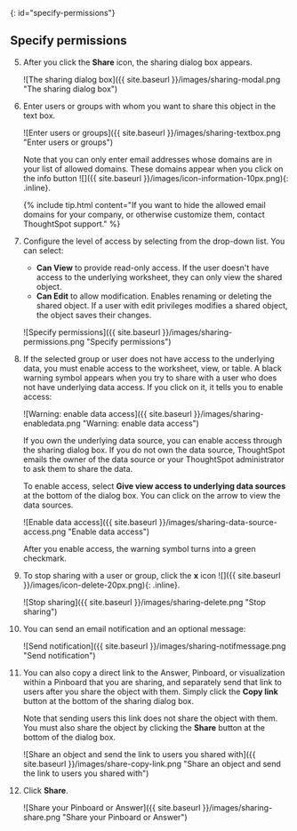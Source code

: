 {: id="specify-permissions"}
## Specify permissions
5. After you click the **Share** icon, the sharing dialog box appears.

    ![The sharing dialog box]({{ site.baseurl }}/images/sharing-modal.png "The sharing dialog box")

4. Enter users or groups with whom you want to share this object in the text box.

    ![Enter users or groups]({{ site.baseurl }}/images/sharing-textbox.png "Enter users or groups")

    Note that you can only enter email addresses whose domains are in your list of allowed domains. These domains appear when you click on the info button ![]({{ site.baseurl }}/images/icon-information-10px.png){: .inline}.

    {% include tip.html content="If you want to hide the allowed email domains for your company, or otherwise customize them, contact ThoughtSpot support." %}

5. Configure the level of access by selecting from the drop-down list. You can select:
    -   **Can View** to provide read-only access. If the user doesn't have access to the underlying worksheet, they can only view the shared object.
    -   **Can Edit** to allow modification. Enables renaming or deleting the shared object. If a user with edit privileges modifies a shared object, the object saves their changes.

    ![Specify permissions]({{ site.baseurl }}/images/sharing-permissions.png "Specify permissions")

6. If the selected group or user does not have access to the underlying data, you must enable access to the worksheet, view, or table. A black warning symbol appears when you try to share with a user who does not have underlying data access. If you click on it, it tells you to enable access:

    ![Warning: enable data access]({{ site.baseurl }}/images/sharing-enabledata.png "Warning: enable data access")

    If you own the underlying data source, you can enable access through the sharing dialog box. If you do not own the data source, ThoughtSpot emails the owner of the data source or your ThoughtSpot administrator to ask them to share the data.

    To enable access, select **Give view access to underlying data sources** at the bottom of the dialog box. You can click on the arrow to view the data sources.

    ![Enable data access]({{ site.baseurl }}/images/sharing-data-source-access.png "Enable data access")

    After you enable access, the warning symbol turns into a green checkmark.

6. To stop sharing with a user or group, click the **x** icon ![]({{ site.baseurl }}/images/icon-delete-20px.png){: .inline}.

    ![Stop sharing]({{ site.baseurl }}/images/sharing-delete.png "Stop sharing")

6. You can send an email notification and an optional message:

    ![Send notification]({{ site.baseurl }}/images/sharing-notifmessage.png "Send notification")

5. You can also copy a direct link to the Answer, Pinboard, or visualization within a Pinboard that you are sharing, and separately send that link to users after you share the object with them. Simply click the **Copy link** button at the bottom of the sharing dialog box.

    Note that sending users this link does not share the object with them. You must also share the object by clicking the **Share** button at the bottom of the dialog box.

    ![Share an object and send the link to users you shared with]({{ site.baseurl }}/images/share-copy-link.png "Share an object and send the link to users you shared with")

6. Click **Share**.

    ![Share your Pinboard or Answer]({{ site.baseurl }}/images/sharing-share.png "Share your Pinboard or Answer")
